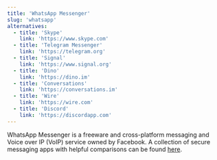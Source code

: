 ```yaml
---
title: 'WhatsApp Messenger'
slug: 'whatsapp'
alternatives:
  - title: 'Skype'
    link: 'https://www.skype.com'
  - title: 'Telegram Messenger'
    link: 'https://telegram.org'
  - title: 'Signal'
    link: 'https://www.signal.org'
  - title: 'Dino'
    link: 'https://dino.im'
  - title: 'Conversations'
    link: 'https://conversations.im'
  - title: 'Wire'
    link: 'https://wire.com'
  - title: 'Discord'
    link: 'https://discordapp.com'
---
```


WhatsApp Messenger is a freeware and cross-platform messaging and Voice over IP (VoIP) service owned by Facebook.
A collection of secure messaging apps with helpful comparisons can be found [here](https://www.securemessagingapps.com).
